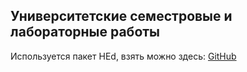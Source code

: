 ﻿## Университетские семестровые и лабораторные работы

Используется пакет HEd, взять можно здесь: [GitHub](https://github.com/hed-project/hed-latex)
